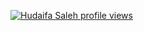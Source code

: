[![Hudaifa Saleh profile views](https://u8views.com/api/v1/github/profiles/1132472/views/day-week-month-total-count.svg)](https://u8views.com/github/hudaifa-saleh)


<!--
<img align="right" src="https://komarev.com/ghpvc/?username=hudaifa-saleh&color=blue&&style=flat">
<h1 align="center">
  <a href="https://git.io/typing-svg">
    <img src="https://readme-typing-svg.herokuapp.com/?lines=Hello,+There!+👋;This+is+Hudaifa....;&center=true&size=30">
  </a>
</h1>


- 🔭 &nbsp; I’m currently working on **Something Cool**.
- 🤝 &nbsp; I’m looking for new opportunity.
- 🌱 &nbsp; I’m currently learning new technology.

<h1 align="center"></h1>

[![Hudaifa's GitHub stats](https://github-readme-stats.vercel.app/api?username=hudaifa-saleh&theme=github_dark&hide=prs,issues,contribs&show_icons=true)](https://github.com/anuraghazra/github-readme-stats)
-->
